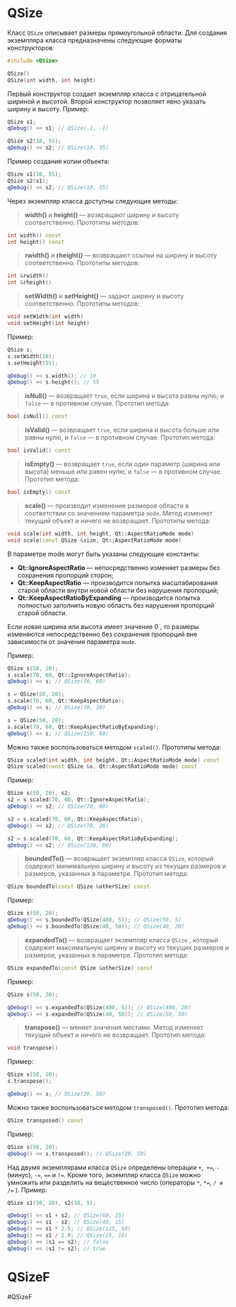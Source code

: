 # QSize
Класс `QSize` описывает размеры прямоугольной области. Для создания экземпляра класса предназначены следующие форматы конструкторов:

```c++
#include <QSize>

QSize()
QSize(int width, int height)
```

Первый конструктор создает экземпляр класса с отрицательной шириной и высотой. Второй конструктор позволяет явно указать ширину и высоту. Пример:

```c++
QSize s1;
qDebug() << s1; // QSize(-1, -1)

QSize s2(10, 55);
qDebug() << s2; // QSize(10, 55)
```

Пример создания копии объекта:

```c++
QSize s1(10, 55);
QSize s2(s1);
qDebug() << s2; // QSize(10, 55)
```

Через экземпляр класса доступны следующие методы:

> **width()** и **height()** — возвращают ширину и высоту соответственно. Прототипы методов:
```c++
int width() const
int height() const
```

> **rwidth()** и **rheight()** — возвращают ссылки на ширину и высоту соответственно. Прототипы методов:
```c++
int &rwidth()
int &rheight()
```

> **setWidth()** и **setHeight()** — задают ширину и высоту соответственно. Прототипы методов:
```c++
void setWidth(int width)
void setHeight(int height)
```

Пример:

```c++
QSize s;
s.setWidth(10);
s.setHeight(55);

qDebug() << s.width(); // 10
qDebug() << s.height(); // 55
```

> **isNull()** — возвращает `true`, если ширина и высота равны нулю, и `false` — в противном случае. Прототип метода:
```c++
bool isNull() const
```

> **isValid()** — возвращает `true`, если ширина и высота больше или равны нулю, и `false` — в противном случае. Прототип метода:
```c++
bool isValid() const
```

> **isEmpty()** — возвращает `true`, если один параметр (ширина или высота) меньше или равен нулю, и `false` — в противном случае. Прототип метода:
```c++
bool isEmpty() const
```

> **scale()** — производит изменение размеров области в соответствии со значением параметра `mode`. Метод изменяет текущий объект и ничего не возвращает. Прототипы метода:
```c++
void scale(int width, int height, Qt::AspectRatioMode mode)
void scale(const QSize &size, Qt::AspectRatioMode mode)
```
В параметре mode могут быть указаны следующие константы:
- **Qt::IgnoreAspectRatio** — непосредственно изменяет размеры без сохранения пропорций сторон;
- **Qt::KeepAspectRatio** — производится попытка масштабирования старой области внутри новой области без нарушения пропорций;
- **Qt::KeepAspectRatioByExpanding** — производится попытка полностью заполнить новую область без нарушения пропорций старой области.

Если новая ширина или высота имеет значение 0 , то размеры изменяются непосредственно без сохранения пропорций вне зависимости от значения параметра `mode`.

Пример:
```c++
QSize s(50, 20);
s.scale(70, 60, Qt::IgnoreAspectRatio);
qDebug() << s; // QSize(70, 60)

s = QSize(50, 20);
s.scale(70, 60, Qt::KeepAspectRatio);
qDebug() << s; // QSize(70, 28)

s = QSize(50, 20);
s.scale(70, 60, Qt::KeepAspectRatioByExpanding);
qDebug() << s; // QSize(150, 60)
```

Можно также воспользоваться методом `scaled()`. Прототипы метода:
```c++
QSize scaled(int width, int height, Qt::AspectRatioMode mode) const
QSize scaled(const QSize &s, Qt::AspectRatioMode mode) const
```

Пример:
```c++
QSize s(50, 20), s2;
s2 = s.scaled(70, 60, Qt::IgnoreAspectRatio);
qDebug() << s2; // QSize(70, 60)

s2 = s.scaled(70, 60, Qt::KeepAspectRatio);
qDebug() << s2; // QSize(70, 28)

s2 = s.scaled(70, 60, Qt::KeepAspectRatioByExpanding);
qDebug() << s2; // QSize(150, 60)
```

> **boundedTo()** — возвращает экземпляр класса `QSize`, который содержит минимальную ширину и высоту из текущих размеров и размеров, указанных в параметре. Прототип метода:
```c++
QSize boundedTo(const QSize &otherSize) const
```

Пример:
```c++
QSize s(50, 20);
qDebug() << s.boundedTo(QSize(400, 5)); // QSize(50, 5)
qDebug() << s.boundedTo(QSize(40, 50)); // QSize(40, 20)
```

> **expandedTo()** — возвращает экземпляр класса `QSize` , который содержит максимальную ширину и высоту из текущих размеров и размеров, указанных в параметре. Прототип метода:
```c++
QSize expandedTo(const QSize &otherSize) const
```

Пример:
```c++
QSize s(50, 20);

qDebug() << s.expandedTo(QSize(400, 5)); // QSize(400, 20)
qDebug() << s.expandedTo(QSize(40, 50)); // QSize(50, 50)
```

> **transpose()** — меняет значения местами. Метод изменяет текущий объект и ничего не возвращает. Прототип метода:
```c++
void transpose()
```

Пример:
```c++
QSize s(50, 20);
s.transpose();

qDebug() << s; // QSize(20, 50)
```

Можно также воспользоваться методом `transposed()`. Прототип метода:
```c++
QSize transposed() const
```

Пример:
```c++
QSize s(50, 20);
qDebug() << s.transposed(); // QSize(20, 50)
```

Над двумя экземплярами класса `QSize` определены операции `+`,` +=`, `-` (минус), `-=`, `==` и `!=`. Кроме того, экземпляр класса `QSize` можно умножить или разделить на вещественное число (операторы `*`, `*=`, `/ и` `/=` ). Пример:

```c++
QSize s1(50, 20), s2(10, 5);

qDebug() << s1 + s2; // QSize(60, 25)
qDebug() << s1 - s2; // QSize(40, 15)
qDebug() << s1 * 2.5; // QSize(125, 50)
qDebug() << s1 / 2.0; // QSize(25, 10)
qDebug() << (s1 == s2); // false
qDebug() << (s1 != s2); // true
```


















































# QSizeF
#QSizeF









